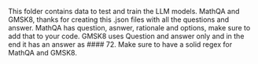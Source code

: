 This folder contains data to test and train the LLM models.
MathQA and GMSK8, thanks for creating this .json files with all the questions and answer.
MathQA has question, asnwer, rationale and options, make sure to add that to your code.
GMSK8 uses Question and answer only and in the end it has an answer as #### 72. Make sure to have a solid regex for MathQA and GMSK8.
